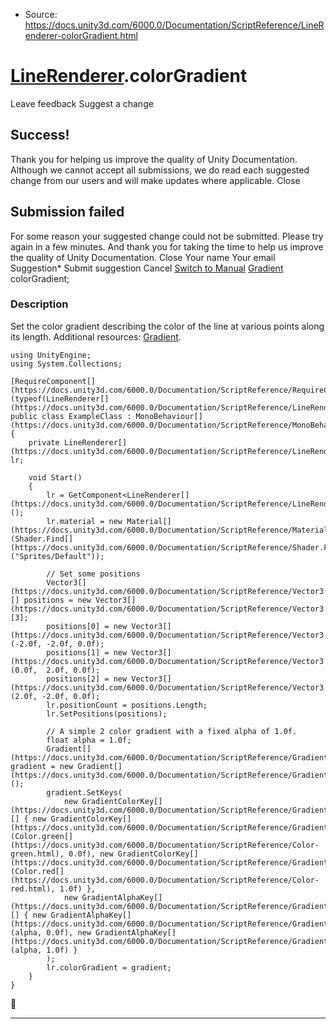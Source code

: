 * Source: https://docs.unity3d.com/6000.0/Documentation/ScriptReference/LineRenderer-colorGradient.html

#  [LineRenderer](https://docs.unity3d.com/6000.0/Documentation/ScriptReference/LineRenderer.html).colorGradient
Leave feedback
Suggest a change
## Success!
Thank you for helping us improve the quality of Unity Documentation. Although we cannot accept all submissions, we do read each suggested change from our users and will make updates where applicable.
Close
## Submission failed
For some reason your suggested change could not be submitted. Please <a>try again</a> in a few minutes. And thank you for taking the time to help us improve the quality of Unity Documentation.
Close
Your name Your email Suggestion* Submit suggestion
Cancel
[Switch to Manual](https://docs.unity3d.com/6000.0/Documentation/Manual/class-LineRenderer.html "Go to LineRenderer Component in the Manual")
[Gradient](https://docs.unity3d.com/6000.0/Documentation/ScriptReference/Gradient.html) colorGradient; 
### Description
Set the color gradient describing the color of the line at various points along its length.
Additional resources: [Gradient](https://docs.unity3d.com/6000.0/Documentation/ScriptReference/Gradient.html).
```
using UnityEngine;
using System.Collections;  
  
[RequireComponent[](https://docs.unity3d.com/6000.0/Documentation/ScriptReference/RequireComponent.html)(typeof(LineRenderer[](https://docs.unity3d.com/6000.0/Documentation/ScriptReference/LineRenderer.html)))]
public class ExampleClass : MonoBehaviour[](https://docs.unity3d.com/6000.0/Documentation/ScriptReference/MonoBehaviour.html)
{
    private LineRenderer[](https://docs.unity3d.com/6000.0/Documentation/ScriptReference/LineRenderer.html) lr;  
  
    void Start()
    {
        lr = GetComponent<LineRenderer[](https://docs.unity3d.com/6000.0/Documentation/ScriptReference/LineRenderer.html)>();
        lr.material = new Material[](https://docs.unity3d.com/6000.0/Documentation/ScriptReference/Material.html)(Shader.Find[](https://docs.unity3d.com/6000.0/Documentation/ScriptReference/Shader.Find.html)("Sprites/Default"));  
  
        // Set some positions
        Vector3[](https://docs.unity3d.com/6000.0/Documentation/ScriptReference/Vector3.html)[] positions = new Vector3[](https://docs.unity3d.com/6000.0/Documentation/ScriptReference/Vector3.html)[3];
        positions[0] = new Vector3[](https://docs.unity3d.com/6000.0/Documentation/ScriptReference/Vector3.html)(-2.0f, -2.0f, 0.0f);
        positions[1] = new Vector3[](https://docs.unity3d.com/6000.0/Documentation/ScriptReference/Vector3.html)(0.0f,  2.0f, 0.0f);
        positions[2] = new Vector3[](https://docs.unity3d.com/6000.0/Documentation/ScriptReference/Vector3.html)(2.0f, -2.0f, 0.0f);
        lr.positionCount = positions.Length;
        lr.SetPositions(positions);  
  
        // A simple 2 color gradient with a fixed alpha of 1.0f.
        float alpha = 1.0f;
        Gradient[](https://docs.unity3d.com/6000.0/Documentation/ScriptReference/Gradient.html) gradient = new Gradient[](https://docs.unity3d.com/6000.0/Documentation/ScriptReference/Gradient.html)();
        gradient.SetKeys(
            new GradientColorKey[](https://docs.unity3d.com/6000.0/Documentation/ScriptReference/GradientColorKey.html)[] { new GradientColorKey[](https://docs.unity3d.com/6000.0/Documentation/ScriptReference/GradientColorKey.html)(Color.green[](https://docs.unity3d.com/6000.0/Documentation/ScriptReference/Color-green.html), 0.0f), new GradientColorKey[](https://docs.unity3d.com/6000.0/Documentation/ScriptReference/GradientColorKey.html)(Color.red[](https://docs.unity3d.com/6000.0/Documentation/ScriptReference/Color-red.html), 1.0f) },
            new GradientAlphaKey[](https://docs.unity3d.com/6000.0/Documentation/ScriptReference/GradientAlphaKey.html)[] { new GradientAlphaKey[](https://docs.unity3d.com/6000.0/Documentation/ScriptReference/GradientAlphaKey.html)(alpha, 0.0f), new GradientAlphaKey[](https://docs.unity3d.com/6000.0/Documentation/ScriptReference/GradientAlphaKey.html)(alpha, 1.0f) }
        );
        lr.colorGradient = gradient;
    }
}

```

* * *
